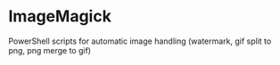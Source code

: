 # ImageMagick
PowerShell scripts for automatic image handling (watermark, gif split to png, png merge to gif)
